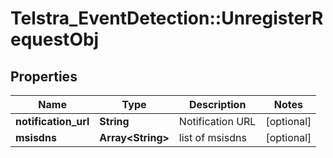 # Telstra_EventDetection::UnregisterRequestObj

## Properties
Name | Type | Description | Notes
------------ | ------------- | ------------- | -------------
**notification_url** | **String** | Notification URL | [optional] 
**msisdns** | **Array&lt;String&gt;** | list of msisdns | [optional] 


